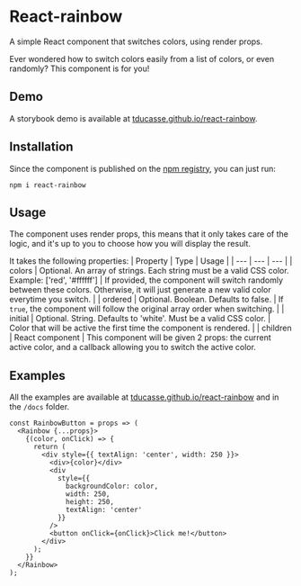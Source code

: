 # React-rainbow

A simple React component that switches colors, using render props.

Ever wondered how to switch colors easily from a list of colors, or even randomly? This component is for you!

## Demo

A storybook demo is available at [tducasse.github.io/react-rainbow](https://tducasse.github.io/react-rainbow/).

## Installation

Since the component is published on the [npm registry](https://www.npmjs.com/package/react-rainbow), you can just run:

```
npm i react-rainbow
```

## Usage

The component uses render props, this means that it only takes care of the logic, and it's up to you to choose how you will display the result.

It takes the following properties:
| Property | Type | Usage |
| --- | --- | --- |
| colors | Optional. An array of strings. Each string must be a valid CSS color. Example: ['red', '#ffffff'] | If provided, the component will switch randomly between these colors. Otherwise, it will just generate a new valid color everytime you switch. |
| ordered | Optional. Boolean. Defaults to false. | If `true`, the component will follow the original array order when switching. |
| initial | Optional. String. Defaults to 'white'. Must be a valid CSS color. | Color that will be active the first time the component is rendered. |
| children | React component | This component will be given 2 props: the current active color, and a callback allowing you to switch the active color.

## Examples

All the examples are available at [tducasse.github.io/react-rainbow](https://tducasse.github.io/react-rainbow/) and in the `/docs` folder.

```
const RainbowButton = props => (
  <Rainbow {...props}>
    {(color, onClick) => {
      return (
        <div style={{ textAlign: 'center', width: 250 }}>
          <div>{color}</div>
          <div
            style={{
              backgroundColor: color,
              width: 250,
              height: 250,
              textAlign: 'center'
            }}
          />
          <button onClick={onClick}>Click me!</button>
        </div>
      );
    }}
  </Rainbow>
);
```
